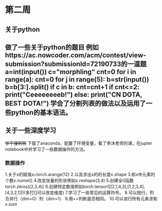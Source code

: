 # 第二周
## 关于python
  做了一些关于python的题目
例如https://ac.nowcoder.com/acm/contest/view-submission?submissionId=72190733的一道题
a=int(input())
c="morphling"
cnt=0
for i in range(a):
    cnt=0
    for j in range(5):
        b=str(input())
        b=b[3:].split()
        if c in b:
            cnt=cnt+1
    if cnt<=2:
        print("Ceeeeeeeeb!")
    else:
        print("CN DOTA, BEST DOTA!")
学会了分割列表的做法以及运用了一些python的基本语法。
---
## 关于一些深度学习
~~学不懂啊啊~~
下载了anaconda，配置了环境变量，看了李沐老师的课，在jupter notebook中并学习了一些数据操作的方法。
### 数据操作
1.关于x的赋值x=torch.arange(12)
2.以及求出x的的长度x.shape
3.和x中元素的个数x.numel()
4.改变张量的形状例如x.reshape(3,4)
5.创建全0函数torch.zeros((2,3,4))
6.创建特定数值例如torch.tensor([[2,1,4,3],[1,2,3,4],[4,3,2,1]])(多打[]可以改变维度)
7.学习了一些常见的运算符号。
8.可以按行，列合并行（dim=0）列（dim=1）
9.用==判断是否相同。
10.可以进行所有元素求和x.sum



